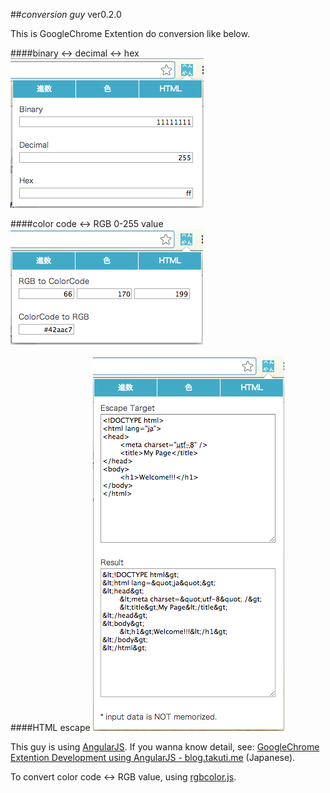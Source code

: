 ##*conversion guy* ver0.2.0

This is GoogleChrome Extention do conversion like below.

####binary <-> decimal <-> hex
![binary <-> decimal <-> hex](images/ss/num.png)

####color code <-> RGB 0-255 value
![color code <-> RGB 0-255 value](images/ss/color.png)

####HTML escape
![HTML escape](images/ss/html.png)

This guy is using [AngularJS](http://angularjs.org/). If you wanna know detail, see: [GoogleChrome Extention Development using AngularJS - blog.takuti.me](http://blog.takuti.me/crx-dev-using-angularjs/) (Japanese).

To convert color code <-> RGB value, using [rgbcolor.js](http://www.phpied.com/rgb-color-parser-in-javascript/).
